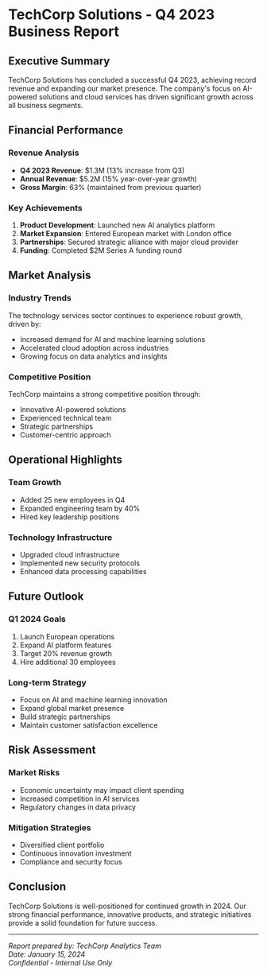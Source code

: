 # TechCorp Solutions - Q4 2023 Business Report

## Executive Summary

TechCorp Solutions has concluded a successful Q4 2023, achieving record revenue and expanding our market presence. The company's focus on AI-powered solutions and cloud services has driven significant growth across all business segments.

## Financial Performance

### Revenue Analysis
- **Q4 2023 Revenue**: $1.3M (13% increase from Q3)
- **Annual Revenue**: $5.2M (15% year-over-year growth)
- **Gross Margin**: 63% (maintained from previous quarter)

### Key Achievements
1. **Product Development**: Launched new AI analytics platform
2. **Market Expansion**: Entered European market with London office
3. **Partnerships**: Secured strategic alliance with major cloud provider
4. **Funding**: Completed $2M Series A funding round

## Market Analysis

### Industry Trends
The technology services sector continues to experience robust growth, driven by:
- Increased demand for AI and machine learning solutions
- Accelerated cloud adoption across industries
- Growing focus on data analytics and insights

### Competitive Position
TechCorp maintains a strong competitive position through:
- Innovative AI-powered solutions
- Experienced technical team
- Strategic partnerships
- Customer-centric approach

## Operational Highlights

### Team Growth
- Added 25 new employees in Q4
- Expanded engineering team by 40%
- Hired key leadership positions

### Technology Infrastructure
- Upgraded cloud infrastructure
- Implemented new security protocols
- Enhanced data processing capabilities

## Future Outlook

### Q1 2024 Goals
1. Launch European operations
2. Expand AI platform features
3. Target 20% revenue growth
4. Hire additional 30 employees

### Long-term Strategy
- Focus on AI and machine learning innovation
- Expand global market presence
- Build strategic partnerships
- Maintain customer satisfaction excellence

## Risk Assessment

### Market Risks
- Economic uncertainty may impact client spending
- Increased competition in AI services
- Regulatory changes in data privacy

### Mitigation Strategies
- Diversified client portfolio
- Continuous innovation investment
- Compliance and security focus

## Conclusion

TechCorp Solutions is well-positioned for continued growth in 2024. Our strong financial performance, innovative products, and strategic initiatives provide a solid foundation for future success.

---

*Report prepared by: TechCorp Analytics Team*  
*Date: January 15, 2024*  
*Confidential - Internal Use Only*
